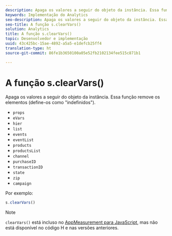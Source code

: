 ```yaml
---
description: Apaga os valores a seguir do objeto da instância. Essa função remove os elementos (define-os como "indefinidos").
keywords: Implementação do Analytics
seo-description: Apaga os valores a seguir do objeto da instância. Essa função remove os elementos (define-os como "indefinidos").
seo-title: A função s.clearVars()
solution: Analytics
title: A função s.clearVars()
topic: Desenvolvedor e implementação
uuid: 43c425bc-15ae-4892-a5a5-e1defcb25ff4
translation-type: ht
source-git-commit: 86fe1b3650100a05e52fb2102134fee515c871b1

---
```



# A função s.clearVars()

Apaga os valores a seguir do objeto da instância. Essa função remove os elementos (define-os como "indefinidos").

* `props`
* `eVars`
* `hier`
* `list`
* `events`
* `eventList`
* `products`
* `productsList`
* `channel`
* `purchaseID`
* `transactionID`
* `state`
* `zip`
* `campaign`

Por exemplo:

```js
s.clearVars()
```

>[!NOTE]
>
>`clearVars()` está incluso no [AppMeasurement para JavaScript](../../implement/js-implementation/c-appmeasurement-js/appmeasure-mjs.md#concept_F3957D7093A94216BD79F35CFC1557E8), mas não está disponível no código H e nas versões anteriores.

